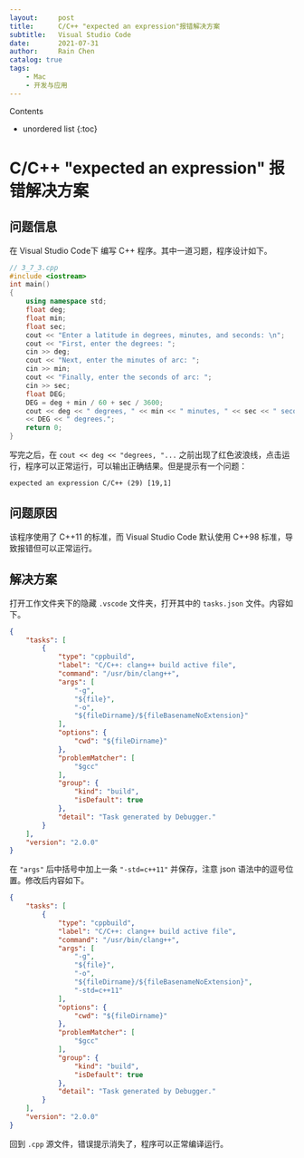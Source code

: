 ```yaml
---
layout:     post
title:      C/C++ "expected an expression"报错解决方案
subtitle:   Visual Studio Code
date:       2021-07-31
author:     Rain Chen
catalog: true
tags:
    - Mac
    - 开发与应用
---
```


Contents
- unordered list
{:toc}

# C/C++ "expected an expression" 报错解决方案

## 问题信息

在 Visual Studio Code下 编写 C++ 程序。其中一道习题，程序设计如下。

```cpp
// 3_7_3.cpp
#include <iostream>
int main()
{
    using namespace std;
    float deg;
    float min;
    float sec;
    cout << "Enter a latitude in degrees, minutes, and seconds: \n";
    cout << "First, enter the degrees: ";
    cin >> deg;
    cout << "Next, enter the minutes of arc: ";
    cin >> min;
    cout << "Finally, enter the seconds of arc: ";
    cin >> sec;
    float DEG;
    DEG = deg + min / 60 + sec / 3600;
    cout << deg << " degrees, " << min << " minutes, " << sec << " seconds = "
    << DEG << " degrees.";
    return 0;
}
```

写完之后，在 `cout << deg << "degrees, "...` 之前出现了红色波浪线，点击运行，程序可以正常运行，可以输出正确结果。但是提示有一个问题：

```
expected an expression C/C++ (29) [19,1]
```

## 问题原因

该程序使用了 C++11 的标准，而 Visual Studio Code 默认使用 C++98 标准，导致报错但可以正常运行。

## 解决方案

打开工作文件夹下的隐藏 `.vscode` 文件夹，打开其中的 `tasks.json` 文件。内容如下。

```json
{
    "tasks": [
        {
            "type": "cppbuild",
            "label": "C/C++: clang++ build active file",
            "command": "/usr/bin/clang++",
            "args": [
                "-g",
                "${file}",
                "-o",
                "${fileDirname}/${fileBasenameNoExtension}"
            ],
            "options": {
                "cwd": "${fileDirname}"
            },
            "problemMatcher": [
                "$gcc"
            ],
            "group": {
                "kind": "build",
                "isDefault": true
            },
            "detail": "Task generated by Debugger."
        }
    ],
    "version": "2.0.0"
}
```

在 `"args"` 后中括号中加上一条 `"-std=c++11"` 并保存，注意 json 语法中的逗号位置。修改后内容如下。

```json
{
    "tasks": [
        {
            "type": "cppbuild",
            "label": "C/C++: clang++ build active file",
            "command": "/usr/bin/clang++",
            "args": [
                "-g",
                "${file}",
                "-o",
                "${fileDirname}/${fileBasenameNoExtension}",
                "-std=c++11"
            ],
            "options": {
                "cwd": "${fileDirname}"
            },
            "problemMatcher": [
                "$gcc"
            ],
            "group": {
                "kind": "build",
                "isDefault": true
            },
            "detail": "Task generated by Debugger."
        }
    ],
    "version": "2.0.0"
}
```

回到 `.cpp` 源文件，错误提示消失了，程序可以正常编译运行。